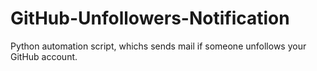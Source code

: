 # GitHub-Unfollowers-Notification
Python automation script, whichs sends mail if someone unfollows your GitHub account.
